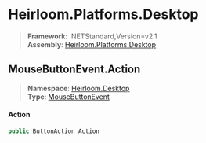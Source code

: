 # Heirloom.Platforms.Desktop

> **Framework**: .NETStandard,Version=v2.1  
> **Assembly**: [Heirloom.Platforms.Desktop][0]  

## MouseButtonEvent.Action

> **Namespace**: [Heirloom.Desktop][0]  
> **Type**: [MouseButtonEvent][1]  

#### Action

```cs
public ButtonAction Action
```

[0]: ../../../Heirloom.Platforms.Desktop.md
[1]: ../MouseButtonEvent.md
